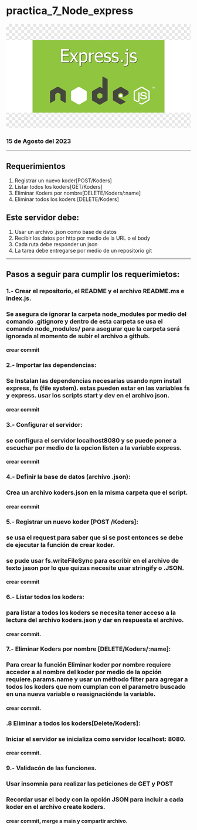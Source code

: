 # practica_7_Node_express

![Node Logo](./assets/express%20nodelogo.png)


### 15 de Agosto del 2023

<hr>


## Requerimientos
1. Registrar un nuevo koder[POST/Koders]
2. Listar todos los koders[GET/Koders]
3. Eliminar Koders por nombre[DELETE/Koders/:name]
4. Eliminar todos los koders [DELETE/Koders]

## Este servidor debe:

1. Usar un archivo .json como base de datos
2. Recibir los datos por http por medio de la URL o el body 
3. Cada ruta debe responder un json
4. La tarea debe entregarse por medio de un repositorio git

<hr>

## Pasos a seguir para cumplir los requerimietos:


### 1.- Crear el repositorio, el README y el archivo README.ms e index.js.
### Se asegura de ignorar la carpeta node_modules por medio del comando .gitignore y dentro de esta carpeta se usa el comando node_modules/ para asegurar que la carpeta será ignorada al momento de subir el archivo a github.
#### crear commit

### 2.- Importar las dependencias:
###  Se Instalan las dependencias necesarias usando npm install express, fs (file system). estas pueden estar en las variables fs y express. usar los scripts start y dev en el archivo json.
#### crear commit 

### 3.- Configurar el servidor:
### se configura el servidor localhost8080 y se puede poner a escuchar por medio de la opcion listen a la variable express.
#### crear commit

### 4.- Definir la base de datos (archivo .json):
### Crea un archivo koders.json en la misma carpeta que el script.
#### crear commit

### 5.- Registrar un nuevo koder [POST /Koders]:
### se usa el request para saber que si se post entonces se debe de ejecutar la función de crear koder. 
### se pude usar fs.writeFileSync para escribir en el archivo de texto jason por lo que quizas necesite usar stringify o .JSON.
#### crear commit

### 6.- Listar todos los koders:
### para listar a todos los koders se necesita tener acceso a la lectura del archivo koders.json y dar en respuesta el archivo.
#### crear commit.

### 7.- Eliminar Koders por nombre [DELETE/Koders/:name]:
### Para crear la función Eliminar koder por nombre requiere acceder a al nombre del koder por medio de la opción requiere.params.name y usar un méthodo filter para agregar a todos los koders que nom cumplan con el parametro buscado en una nueva variable o reasignaciónde la variable.
#### crear commit.

### .8 Eliminar a todos los koders[Delete/Koders]:
### Iniciar el servidor se inicializa como servidor localhost: 8080.
#### crear commit.

### 9.- Validacón de las funciones.
### Usar insomnia para realizar las peticiones de GET y POST 
### Recordar usar el body con la opción JSON para incluir a cada koder en el archivo create koders.
#### crear commit, merge a main y compartir archivo. 

